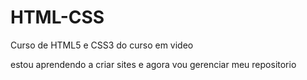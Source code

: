 # HTML-CSS
 Curso de HTML5 e CSS3 do curso em video

 estou aprendendo a criar sites e agora vou gerenciar meu repositorio
